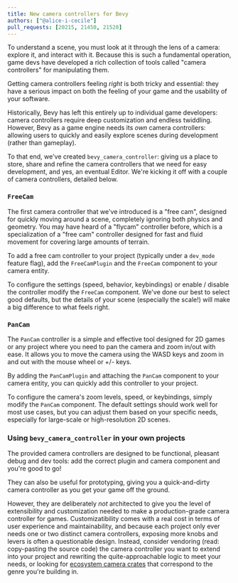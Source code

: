```yaml
---
title: New camera controllers for Bevy
authors: ["@alice-i-cecile"]
pull_requests: [20215, 21450, 21520]
---
```


To understand a scene, you must look at it through the lens of a camera: explore it, and interact with it.
Because this is such a fundamental operation, game devs have developed a rich collection of tools
called "camera controllers" for manipulating them.

Getting camera controllers feeling *right* is both tricky and essential: they have a serious
impact on both the feeling of your game and the usability of your software.

Historically, Bevy has left this entirely up to individual game developers:
camera controllers require deep customization and endless twiddling.
However, Bevy as a game engine needs its *own* camera controllers:
allowing users to quickly and easily explore scenes during development (rather than gameplay).

To that end, we've created `bevy_camera_controller`: giving us a place to store, share and refine the camera controllers
that we need for easy development, and yes, an eventual Editor.
We're kicking it off with a couple of camera controllers, detailed below.

### `FreeCam`

The first camera controller that we've introduced is a "free cam", designed for quickly moving around a scene,
completely ignoring both physics and geometry.
You may have heard of a "flycam" controller before, which is a specialization of a "free cam" controller
designed for fast and fluid movement for covering large amounts of terrain.

To add a free cam controller to your project (typically under a `dev_mode` feature flag),
add the `FreeCamPlugin` and the `FreeCam` component to your camera entity.

To configure the settings (speed, behavior, keybindings) or enable / disable the controller modify the `FreeCam` component.
We've done our best to select good defaults, but the details of your scene (especially the scale!) will make a big
difference to what feels right.

### `PanCam`

The `PanCam` controller is a simple and effective tool designed for 2D games or any project where you need
to pan the camera and zoom in/out with ease. It allows you to move the camera using the WASD keys and zoom
in and out with the mouse wheel or +/- keys.

By adding the `PanCamPlugin` and attaching the `PanCam` component to your camera entity, you can quickly add
this controller to your project.

To configure the camera's zoom levels, speed, or keybindings, simply modify the `PanCam` component. The default
settings should work well for most use cases, but you can adjust them based on your specific needs, especially
for large-scale or high-resolution 2D scenes.

### Using `bevy_camera_controller` in your own projects

The provided camera controllers are designed to be functional, pleasant debug and dev tools:
add the correct plugin and camera component and you're good to go!

They can also be useful for prototyping, giving you a quick-and-dirty camera controller
as you get your game off the ground.

However, they are deliberately *not* architected to give you the level of extensibility and customization
needed to make a production-grade camera controller for games.
Customizatibility comes with a real cost in terms of user experience and maintainability,
and because each project only ever needs one or two distinct camera controllers, exposing more knobs and levers is often a questionable design.
Instead, consider vendoring (read: copy-pasting the source code) the camera controller you want to extend
into your project and rewriting the quite-approachable logic to meet your needs,
or looking for [ecosystem camera crates](https://bevy.org/assets/#camera) that correspond to the genre you're building in.
